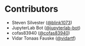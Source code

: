 # Contributors

* Steven Silvester ([@blink1073](https://crowdin.com/profile/blink1073))
* JupyterLab Bot ([@jupyterlab-bot](https://crowdin.com/profile/jupyterlab-bot))
* cofas83940 ([@cofas83940](https://crowdin.com/profile/cofas83940))
* Vidar Tonaas Fauske ([@vidartf](https://crowdin.com/profile/vidartf))
